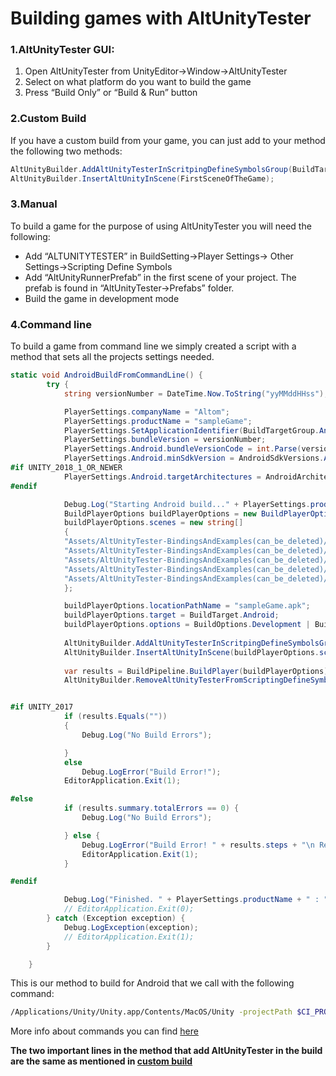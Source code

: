 # Building games with AltUnityTester

### 1.AltUnityTester GUI:

1. Open AltUnityTester from UnityEditor->Window->AltUnityTester
2. Select on what platform do you want to build the game
3. Press “Build Only” or “Build & Run” button



### 2.Custom Build

If you have a custom build from your game, you can just add to your method the following two methods:

``` c#
AltUnityBuilder.AddAltUnityTesterInScritpingDefineSymbolsGroup(BuildTargetGroup.Android);//Target group for which you are building
AltUnityBuilder.InsertAltUnityInScene(FirstSceneOfTheGame);
```


### 3.Manual

To build a game for the purpose of using AltUnityTester you will need the following:

* Add “ALTUNITYTESTER” in BuildSetting->Player Settings-> Other Settings->Scripting Define Symbols
* Add “AltUnityRunnerPrefab” in the first scene of your project. The prefab is found in “AltUnityTester->Prefabs” folder.
* Build the game in development mode


### 4.Command line

To build a game from command line we simply created a script with a method that sets all the projects settings needed.
```c#
static void AndroidBuildFromCommandLine() {
        try {
            string versionNumber = DateTime.Now.ToString("yyMMddHHss");

            PlayerSettings.companyName = "Altom";
            PlayerSettings.productName = "sampleGame";
            PlayerSettings.SetApplicationIdentifier(BuildTargetGroup.Android, "fi.altom.altunitytester");
            PlayerSettings.bundleVersion = versionNumber;
            PlayerSettings.Android.bundleVersionCode = int.Parse(versionNumber);
            PlayerSettings.Android.minSdkVersion = AndroidSdkVersions.AndroidApiLevel23;
#if UNITY_2018_1_OR_NEWER
            PlayerSettings.Android.targetArchitectures = AndroidArchitecture.ARMv7;
#endif

            Debug.Log("Starting Android build..." + PlayerSettings.productName + " : " + PlayerSettings.bundleVersion);
            BuildPlayerOptions buildPlayerOptions = new BuildPlayerOptions();
            buildPlayerOptions.scenes = new string[]
            {
            "Assets/AltUnityTester-BindingsAndExamples(can_be_deleted)/Scenes/Scene 1 AltUnityDriverTestScene.unity",
            "Assets/AltUnityTester-BindingsAndExamples(can_be_deleted)/Scenes/Scene 2 Draggable Panel.unity",
            "Assets/AltUnityTester-BindingsAndExamples(can_be_deleted)/Scenes/Scene 3 Drag And Drop.unity",
            "Assets/AltUnityTester-BindingsAndExamples(can_be_deleted)/Scenes/Scene 4 No Cameras.unity",
            "Assets/AltUnityTester-BindingsAndExamples(can_be_deleted)/Scenes/Scene 5 Keyboard Input.unity"
            };

            buildPlayerOptions.locationPathName = "sampleGame.apk";
            buildPlayerOptions.target = BuildTarget.Android;
            buildPlayerOptions.options = BuildOptions.Development | BuildOptions.AutoRunPlayer;
            
			AltUnityBuilder.AddAltUnityTesterInScritpingDefineSymbolsGroup(BuildTargetGroup.Android);
			AltUnityBuilder.InsertAltUnityInScene(buildPlayerOptions.scenes[0]);
            
			var results = BuildPipeline.BuildPlayer(buildPlayerOptions);
            AltUnityBuilder.RemoveAltUnityTesterFromScriptingDefineSymbols(BuildTargetGroup.Android);


#if UNITY_2017
            if (results.Equals(""))
            {
                Debug.Log("No Build Errors");

            }
            else
                Debug.LogError("Build Error!");
            EditorApplication.Exit(1);

#else
            if (results.summary.totalErrors == 0) {
                Debug.Log("No Build Errors");

            } else {
                Debug.LogError("Build Error! " + results.steps + "\n Result: " + results.summary.result + "\n Stripping info: " + results.strippingInfo);
                EditorApplication.Exit(1);
            }

#endif

            Debug.Log("Finished. " + PlayerSettings.productName + " : " + PlayerSettings.bundleVersion);
            // EditorApplication.Exit(0);
        } catch (Exception exception) {
            Debug.LogException(exception);
            // EditorApplication.Exit(1);
        }

    }
``` 
This is our method to build for Android that we call with the following command:
```bash
/Applications/Unity/Unity.app/Contents/MacOS/Unity -projectPath $CI_PROJECT_DIR -executeMethod BuildAltUnityTester.AndroidBuildFromCommandLine -logFile buildAndroid.log -quit
```
More info about commands you can find [here](https://docs.unity3d.com/Manual/CommandLineArguments.html)

**The two important lines in the method that add AltUnityTester in the build are the same as mentioned in [custom build](#custom-build)**


